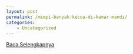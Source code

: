 ```yaml
---
layout: post
permalink: /mimpi-banyak-kecoa-di-kamar-mandi/
categories:
    - Uncategorized
---
```


[Baca Selengkapnya](/06)
